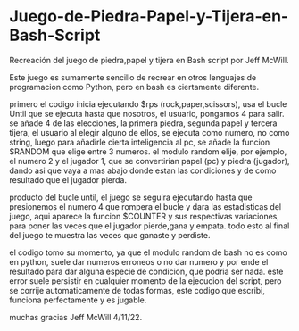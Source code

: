 # Juego-de-Piedra-Papel-y-Tijera-en-Bash-Script
Recreación del juego de piedra,papel y tijera en Bash script por Jeff McWill.

Este juego es sumamente sencillo de recrear en otros lenguajes de programacion como
Python, pero en bash es ciertamente diferente.

primero el codigo inicia ejecutando $rps (rock,paper,scissors), usa el bucle Until
que se ejecuta hasta que nosotros, el usuario, pongamos 4 para salir.
se añade 4 de las elecciones, la primera piedra, segunda papel y tercera tijera,
el usuario al elegir alguno de ellos, se ejecuta como numero, no como string, luego
para añadirle cierta inteligencia al pc, se añade la funcion $RANDOM que elige entre
3 numeros. el modulo random elije, por ejemplo, el numero 2 y el jugador 1, que se convertirian
papel (pc) y piedra (jugador), dando asi que vaya a mas abajo donde estan las condiciones y
de como resultado que el jugador pierda.

producto del bucle until, el juego se seguira ejecutando hasta que presionemos el numero 4
que rompera el bucle y dara las estadisticas del juego, aqui aparece la funcion $COUNTER y sus
respectivas variaciones, para poner las veces que el jugador pierde,gana y empata. todo esto
al final del juego te muestra las veces que ganaste y perdiste.

el codigo tomo su momento, ya que el modulo random de bash no es como en python, suele dar numeros
erroneos o no dar numero y por ende el resultado para dar alguna especie de condicion,  que podria ser nada.
este error suele persistir en cualquier momento de la ejecucion del script, pero se corrije automaticamente
de todas formas, este codigo que escribi, funciona perfectamente y es jugable.

muchas gracias Jeff McWill 4/11/22.
